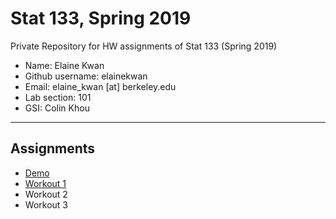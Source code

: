 # Stat 133, Spring 2019

Private Repository for HW assignments of Stat 133 (Spring 2019)

- Name: Elaine Kwan 
- Github username: elainekwan
- Email: elaine_kwan [at] berkeley.edu
- Lab section: 101
- GSI: Colin Khou

-----

## Assignments

- [Demo](demo)
- [Workout 1](workout1)
- Workout 2
- Workout 3


